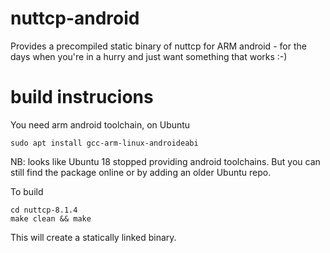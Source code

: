 # nuttcp-android

Provides a precompiled static binary of nuttcp for ARM android - for the days
when you're in a hurry and just want something that works :-)

# build instrucions
You need arm android toolchain, on Ubuntu

`sudo apt install gcc-arm-linux-androideabi`

NB: looks like Ubuntu 18 stopped providing android toolchains. But you can still find the package online or by adding an older Ubuntu repo.

To build

```
cd nuttcp-8.1.4
make clean && make
```

This will create a statically linked binary.

